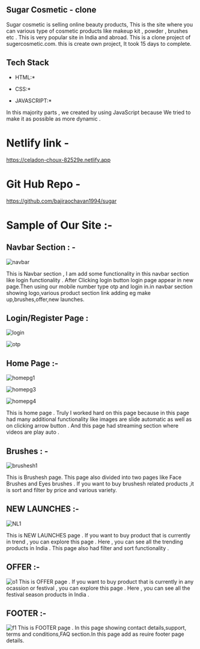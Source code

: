 ## Sugar Cosmetic - clone 
  Sugar cosmetic is selling online beauty products, This is the site where you can various type of cosmetic products like makeup kit , powder , brushes etc . 
  This is very popular site in India and abroad. This is a clone project of sugercosmetic.com. this is create own project, It took 15 days to complete.

## Tech Stack

* HTML:* 

* CSS:* 

* JAVASCRIPT:*

In this majority parts , we created by using JavaScript because We tried to make it as possible as more dynamic .

# Netlify link -

https://celadon-choux-82529e.netlify.app

# Git Hub Repo -

https://github.com/bajiraochavan1994/sugar

# Sample of Our Site :-

## Navbar Section : -

![navbar](https://github.com/bajiraochavan1994/clone_website/assets/103200590/b57f7e07-8e43-4fa8-9137-15fba1123ed0)

This is Navbar section , I am add some functionality in this navbar section like login functionality . After Clicking login button login page appear in new  page.Then using our mobile number type otp and login in.in navbar section showing logo,various product section link adding eg make up,brushes,offer,new launches.

## Login/Register Page :
![login](https://github.com/bajiraochavan1994/clone_website/assets/103200590/1aaf8f83-097c-47b3-9159-79239b8ab8e0)

![otp](https://github.com/bajiraochavan1994/clone_website/assets/103200590/7438d7e9-f801-4054-9fbd-76ce42a0df9d)

## Home Page :-
![homepg1](https://github.com/bajiraochavan1994/clone_website/assets/103200590/51cb7850-04b4-4db7-9006-a0f299461db7)

![homepg3](https://github.com/bajiraochavan1994/clone_website/assets/103200590/72168e1c-eea3-4f78-9c3c-4956a0b2ae33)

![homepg4](https://github.com/bajiraochavan1994/clone_website/assets/103200590/51daf1cf-062e-4d1c-8684-95bb081e458b)

This is home page . Truly I worked hard on this page because in this page had many additional functionality like images are slide automatic as well as on clicking arrow button . And this page had streaming section where videos are play auto .

## Brushes : -

![brushesh1](https://github.com/bajiraochavan1994/clone_website/assets/103200590/61ac4fcd-7c3c-483e-92d9-964375029c4c)

This is Brushesh page.  This page also divided into two pages like Face Brushes and Eyes brushes . If you want to buy brushesh related products ,it is sort and filter by price and various variety.

## NEW LAUNCHES :-
![NL1](https://github.com/bajiraochavan1994/clone_website/assets/103200590/445d3d14-fa6d-4d7b-b9eb-4984bb4e45c6)

This is NEW LAUNCHES page . If you want to buy product that is currently in trend , you can explore this page . Here , you can see all the trending products in India . This page also had filter and sort functionality .

## OFFER :-
![o1](https://github.com/bajiraochavan1994/clone_website/assets/103200590/371ebf5e-88b2-4e48-8134-dd7b5f7089f7)
This is OFFER page . If you want to buy product that is currently in any ocassion or festival , you can explore this page . Here , you can see all the festival season products in India .

## FOOTER :-

![f1](https://github.com/bajiraochavan1994/clone_website/assets/103200590/1cf007fd-a72a-453e-bccd-aed715a7eed5)
This is FOOTER page . In this page showing contact details,support, terms and conditions,FAQ section.In this page add as reuire footer page details.



